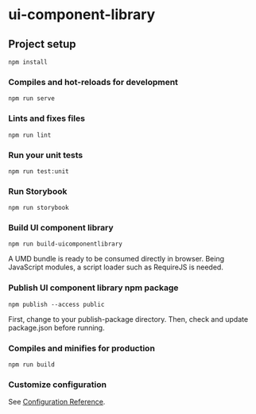 # ui-component-library

## Project setup
```
npm install
```

### Compiles and hot-reloads for development
```
npm run serve
```

### Lints and fixes files
```
npm run lint
```

### Run your unit tests
```
npm run test:unit
```

### Run Storybook
```
npm run storybook
```

### Build UI component library
```
npm run build-uicomponentlibrary
```
A UMD bundle is ready to be consumed directly in browser. Being JavaScript modules, a script loader such as RequireJS is needed.

### Publish UI component library npm package
```
npm publish --access public
```
First, change to your publish-package directory. Then, check and update package.json before running.

### Compiles and minifies for production
```
npm run build
```

### Customize configuration
See [Configuration Reference](https://cli.vuejs.org/config/).
